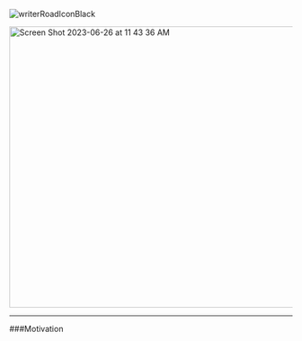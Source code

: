 ![writerRoadIconBlack](https://github.com/joshuanc1/WritersRoad/assets/108759536/0185fd1d-9ed5-4e51-9914-7345bf006130)

<img width="1512" height="500" alt="Screen Shot 2023-06-26 at 11 43 36 AM" src="https://github.com/joshuanc1/WritersRoad/assets/108759536/869156d0-e828-46ae-a6cc-37f6adb59bb7">

___
###Motivation


